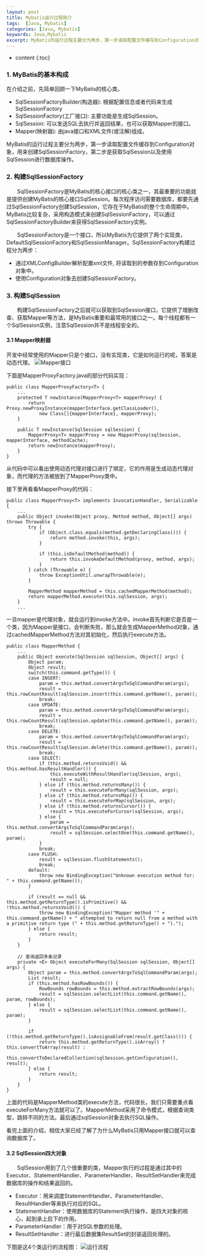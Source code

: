 ```yaml
---
layout: post
title: Mybatis运行过程简介
tags:  [Java, Mybatis]
categories: [Java, Mybatis]
keywords: Java,Mybatis
excerpt: MyBatis的运行过程主要分为两步，第一步读取配置文件缓存到Configuration对象，用来创建SqlSessionFactory，第二步是获取SqlSession以及使用SqlSession进行数据库操作。
---
```


* content
{:toc}

### 1. MyBatis的基本构成
在介绍之前，先简单回顾一下MyBatis的核心类。
* SqlSessionFactoryBuilder(构造器): 根据配置信息或者代码来生成SqlSessionFactory
* SqlSessionFactory(工厂接口): 主要功能是生成SqlSession。
* SqlSession: 可以发送SQL去执行并返回结果，也可以获取Mapper的接口。
* Mapper(映射器): 由java接口和XML文件(或注解)组成。


MyBatis的运行过程主要分为两步，第一步读取配置文件缓存到Configuration对象，用来创建SqlSessionFactory，第二步是获取SqlSession以及使用SqlSession进行数据库操作。

### 2. 构建SqlSessionFactory

&emsp;&emsp;SqlSessionFactory是MyBatis的核心接口的核心类之一，其最重要的功能就是提供创建MyBatis的核心接口SqlSession。每次程序访问需要数据库，都要先通过SqlSessionFactory创建SqlSession，它存在于MyBatis的整个生命周期中。MyBatis比较复杂，采用构造模式来创建SqlSessionFactory，可以通过SqlSessionFactoryBuilder来获得SqlSessionFactory实例。

&emsp;&emsp;SqlSessionFactory是一个接口，所以MyBatis为它提供了两个实现类，DefaultSqlSessionFactory和SqlSessionManager。SqlSessionFactory构建过程分为两步：

* 通过XMLConfigBuilder解析配置xml文件, 将读取到的参数存到Configuration对象中。
* 使用Configuration对象去创建SqlSessionFactory。


### 3. 构建SqlSession

&emsp;&emsp;构建SqlSessionFactory之后就可以获取到SqlSession接口，它提供了增删改查、获取Mapper等方法，是MyBatis重要和最常用的接口之一。每个线程都有一个SqlSession实例，注意SqlSession并不是线程安全的。

#### 3.1 Mapper映射器

开发中经常使用的Mapper只是个接口，没有实现类，它是如何运行的呢，答案是动态代理。
![Mapper接口](https://i.loli.net/2018/06/06/5b17fa309d7c2.png)


下面是MapperProxyFactory.java的部分代码实现：
```
public class MapperProxyFactory<T> {
    ...
    protected T newInstance(MapperProxy<T> mapperProxy) {
        return Proxy.newProxyInstance(mapperInterface.getClassLoader(), 
            new Class[]{mapperInterface}, mapperProxy);
    }

    public T newInstance(SqlSession sqlSession) {
        MapperProxy<T> mapperProxy = new MapperProxy(sqlSession, mapperInterface, methodCache);
        return newInstance(mapperProxy);
    }
}
```
从代码中可以看出使用动态代理对接口进行了绑定，它的作用是生成动态代理对象，而代理的方法被放到了MapperProxy类中。


接下里再看看MapperProxy的代码：
```
public class MapperProxy<T> implements InvocationHandler, Serializable {
    ...
    public Object invoke(Object proxy, Method method, Object[] args) throws Throwable {
        try {
            if (Object.class.equals(method.getDeclaringClass())) {
                return method.invoke(this, args);
            }

            if (this.isDefaultMethod(method)) {
                return this.invokeDefaultMethod(proxy, method, args);
            }
        } catch (Throwable e) {
            throw ExceptionUtil.unwrapThrowable(e);
        }

        MapperMethod mapperMethod = this.cachedMapperMethod(method);
        return mapperMethod.execute(this.sqlSession, args);
    }
    ...
```
一旦mapper是代理对象，就会运行到invoke方法中。invoke首先判断它是否是一个类，因为Mapper是接口，会判断失败，那么就会生成MapperMethod对象，通过cachedMapperMethod方法对其初始化，然后执行execute方法。


```
public class MapperMethod {
    ...
    public Object execute(SqlSession sqlSession, Object[] args) {
        Object param;
        Object result;
        switch(this.command.getType()) {
        case INSERT:
            param = this.method.convertArgsToSqlCommandParam(args);
            result = this.rowCountResult(sqlSession.insert(this.command.getName(), param));
            break;
        case UPDATE:
            param = this.method.convertArgsToSqlCommandParam(args);
            result = this.rowCountResult(sqlSession.update(this.command.getName(), param));
            break;
        case DELETE:
            param = this.method.convertArgsToSqlCommandParam(args);
            result = this.rowCountResult(sqlSession.delete(this.command.getName(), param));
            break;
        case SELECT:
            if (this.method.returnsVoid() && this.method.hasResultHandler()) {
                this.executeWithResultHandler(sqlSession, args);
                result = null;
            } else if (this.method.returnsMany()) {
                result = this.executeForMany(sqlSession, args);
            } else if (this.method.returnsMap()) {
                result = this.executeForMap(sqlSession, args);
            } else if (this.method.returnsCursor()) {
                result = this.executeForCursor(sqlSession, args);
            } else {
                param = this.method.convertArgsToSqlCommandParam(args);
                result = sqlSession.selectOne(this.command.getName(), param);
            }
            break;
        case FLUSH:
            result = sqlSession.flushStatements();
            break;
        default:
            throw new BindingException("Unknown execution method for: " + this.command.getName());
        }

        if (result == null && this.method.getReturnType().isPrimitive() && !this.method.returnsVoid()) {
            throw new BindingException("Mapper method '" + this.command.getName() + " attempted to return null from a method with a primitive return type (" + this.method.getReturnType() + ").");
        } else {
            return result;
        }
    }

    // 查询返回多条记录
    private <E> Object executeForMany(SqlSession sqlSession, Object[] args) {
        Object param = this.method.convertArgsToSqlCommandParam(args);
        List result;
        if (this.method.hasRowBounds()) {
            RowBounds rowBounds = this.method.extractRowBounds(args);
            result = sqlSession.selectList(this.command.getName(), param, rowBounds);
        } else {
            result = sqlSession.selectList(this.command.getName(), param);
        }

        if (!this.method.getReturnType().isAssignableFrom(result.getClass())) {
            return this.method.getReturnType().isArray() ? this.convertToArray(result) : 
                this.convertToDeclaredCollection(sqlSession.getConfiguration(), result);
        } else {
            return result;
        }
    }
}
```
上面的代码是MapperMethod类的execute方法，代码很长，我们只需要重点看executeForMany方法就可以了。MapperMethod采用了命令模式，根据查询类型，跳转不同的方法。最后通过sqlSession对象去执行SQL操作。

看完上面的介绍，相信大家已经了解了为什么MyBatis只用Mapper接口就可以查询数据库了。


#### 3.2 SqlSession四大对象
&emsp;&emsp;SqlSession用到了几个很重要的类，Mapper执行的过程是通过其中的Executor、StatementHandler、ParameterHandler、ResultSetHandler来完成数据库的操作和结果返回的。

* Executor：用来调度StatementHandler、ParameterHandler、ResultHandler等来执行对应的SQL。
* StatementHandler：使用数据库的Statement执行操作，是四大对象的核心，起到承上启下的作用。
* ParameterHandler：用于对SQL参数的处理。
* ResultSetHandler：进行最后数据集ResultSet的封装返回处理的。


下图是这4个类运行的流程图：
![运行流程](/img/mybatis_flow.png)